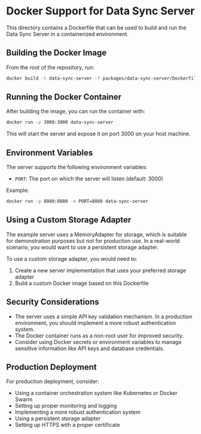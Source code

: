# Docker Support for Data Sync Server

This directory contains a Dockerfile that can be used to build and run the Data Sync Server in a containerized environment.

## Building the Docker Image

From the root of the repository, run:

```bash
docker build -t data-sync-server -f packages/data-sync-server/Dockerfile .
```

## Running the Docker Container

After building the image, you can run the container with:

```bash
docker run -p 3000:3000 data-sync-server
```

This will start the server and expose it on port 3000 on your host machine.

## Environment Variables

The server supports the following environment variables:

- `PORT`: The port on which the server will listen (default: 3000)

Example:

```bash
docker run -p 8080:8080 -e PORT=8080 data-sync-server
```

## Using a Custom Storage Adapter

The example server uses a MemoryAdapter for storage, which is suitable for demonstration purposes but not for production use. In a real-world scenario, you would want to use a persistent storage adapter.

To use a custom storage adapter, you would need to:

1. Create a new server implementation that uses your preferred storage adapter
2. Build a custom Docker image based on this Dockerfile

## Security Considerations

- The server uses a simple API key validation mechanism. In a production environment, you should implement a more robust authentication system.
- The Docker container runs as a non-root user for improved security.
- Consider using Docker secrets or environment variables to manage sensitive information like API keys and database credentials.

## Production Deployment

For production deployment, consider:

- Using a container orchestration system like Kubernetes or Docker Swarm
- Setting up proper monitoring and logging
- Implementing a more robust authentication system
- Using a persistent storage adapter
- Setting up HTTPS with a proper certificate